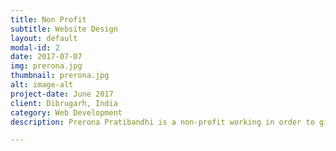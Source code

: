```yaml
---
title: Non Profit
subtitle: Website Design
layout: default
modal-id: 2
date: 2017-07-07
img: prerona.jpg
thumbnail: prerona.jpg
alt: image-alt
project-date: June 2017
client: Dibrugarh, India
category: Web Development
description: Prerona Pratibandhi is a non-profit working in order to give the disabled children a better life. They are doing their part for the society.

---
```

